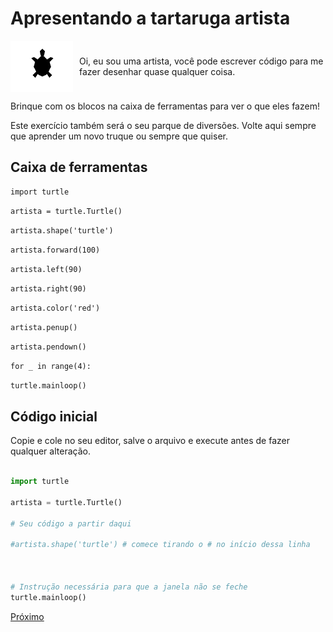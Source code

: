 # Apresentando a tartaruga artista

<div style="display: flex; align-items: center;">
    <img src="02_artista.png" alt="Sou uma artista"
            style="width:100px; margin-right:10px;">
    <p>Oi, eu sou uma artista, você pode escrever código para me fazer
        desenhar quase qualquer coisa.</p>
</div>

Brinque com os blocos na caixa de ferramentas para ver o que eles fazem!

Este exercício também será o seu parque de diversões. Volte aqui sempre
que aprender um novo truque ou sempre que quiser.


## Caixa de ferramentas

```import turtle```

```artista = turtle.Turtle()```

```artista.shape('turtle')```

```artista.forward(100)```

```artista.left(90)```

```artista.right(90)```

```artista.color('red')```

```artista.penup()```

```artista.pendown()```

```for _ in range(4):```

```turtle.mainloop()```


## Código inicial

Copie e cole no seu editor, salve o arquivo e execute antes de fazer qualquer 
alteração.

```python

import turtle

artista = turtle.Turtle()

# Seu código a partir daqui

#artista.shape('turtle') # comece tirando o # no início dessa linha



# Instrução necessária para que a janela não se feche
turtle.mainloop()

```


[Próximo](03_L_invertido.md)
